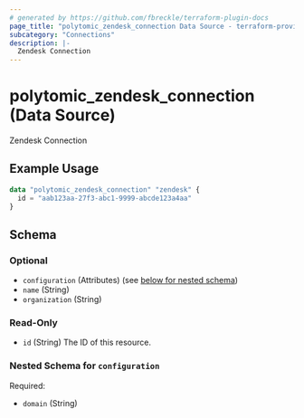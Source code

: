 ```yaml
---
# generated by https://github.com/fbreckle/terraform-plugin-docs
page_title: "polytomic_zendesk_connection Data Source - terraform-provider-polytomic"
subcategory: "Connections"
description: |-
  Zendesk Connection
---
```


# polytomic_zendesk_connection (Data Source)

Zendesk Connection

## Example Usage

```terraform
data "polytomic_zendesk_connection" "zendesk" {
  id = "aab123aa-27f3-abc1-9999-abcde123a4aa"
}
```

<!-- schema generated by tfplugindocs -->
## Schema

### Optional

- `configuration` (Attributes) (see [below for nested schema](#nestedatt--configuration))
- `name` (String)
- `organization` (String)

### Read-Only

- `id` (String) The ID of this resource.

<a id="nestedatt--configuration"></a>
### Nested Schema for `configuration`

Required:

- `domain` (String)


